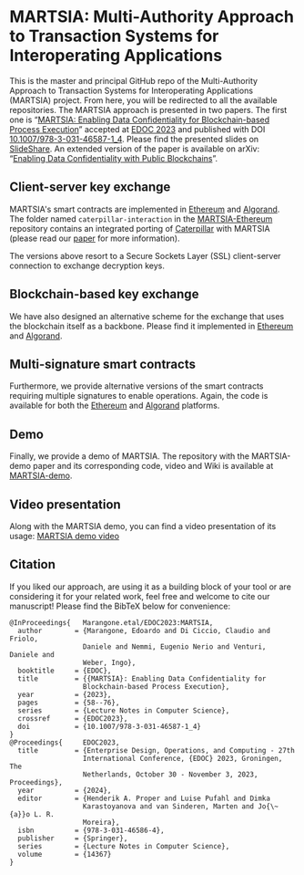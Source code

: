 # MARTSIA: Multi-Authority Approach to Transaction Systems for Interoperating Applications

This is the master and principal GitHub repo of the Multi-Authority Approach to Transaction Systems for Interoperating 
Applications (MARTSIA) project. From here, you will be redirected to all the available repositories.
The MARTSIA approach is presented in two papers. The first one is 
“[MARTSIA: Enabling Data Confidentiality for Blockchain-based Process 
Execution](https://arxiv.org/abs/2303.17977)” accepted at 
[EDOC 2023](https://www.rug.nl/research/bernoulli/conf/?lang=en) and published with DOI [10.1007/978-3-031-46587-1_4](https://doi.org/10.1007/978-3-031-46587-1_4). 
Please find the presented slides on [SlideShare](https://www.slideshare.net/EdoardoMarangone/martsia-enabling-data-confidentiality-for-blockchainbased-process-execution).
An extended version of the paper is available on arXiv: 
“[Enabling Data Confidentiality with Public Blockchains](https://arxiv.org/abs/2308.03791)”.

## Client-server key exchange

MARTSIA's smart contracts are implemented in
[Ethereum](https://github.com/apwbs/MARTSIA-Ethereum)
and
[Algorand](https://github.com/apwbs/MARTSIA-Algorand).
The folder named `caterpillar-interaction` in the
[MARTSIA-Ethereum](https://github.com/apwbs/MARTSIA-Ethereum) repository 
contains an integrated porting of
[Caterpillar](https://github.com/orlenyslp/Caterpillar)
with MARTSIA (please read our [paper](https://arxiv.org/abs/2303.17977) for more information).

The versions above resort to a
Secure Sockets Layer (SSL) client-server connection
to exchange decryption keys.

## Blockchain-based key exchange
We have also designed an alternative scheme for the exchange
that uses the blockchain itself as a backbone.
Please find it implemented in
[Ethereum](https://github.com/apwbs/MARTSIA-Ethereum-KoB)
and [Algorand](https://github.com/apwbs/MARTSIA-Algorand-KoB).

## Multi-signature smart contracts

Furthermore, we provide alternative versions of the smart contracts
requiring multiple signatures to enable operations.
Again, the code is available for both the
[Ethereum](https://github.com/apwbs/MARTSIA-Ethereum-CSC) and
[Algorand](https://github.com/apwbs/MARTSIA-Algorand-CSC) platforms.

## Demo
Finally, we provide a demo of MARTSIA. The repository with the MARTSIA-demo paper and its corresponding code, video and Wiki is available at
[MARTSIA-demo](https://github.com/apwbs/MARTSIA-demo).

## Video presentation
Along with the MARTSIA demo, you can find a video presentation of its usage:
[MARTSIA demo video](https://www.youtube.com/watch?v=RAcifWw1_B0)

## Citation
If you liked our approach, are using it as a building block of your tool or are considering it for your related work,
feel free and welcome to cite our manuscript!
Please find the BibTeX below for convenience:
```
@InProceedings{   Marangone.etal/EDOC2023:MARTSIA,
  author        = {Marangone, Edoardo and Di Ciccio, Claudio and Friolo,
                  Daniele and Nemmi, Eugenio Nerio and Venturi, Daniele and
                  Weber, Ingo},
  booktitle     = {EDOC},
  title         = {{MARTSIA}: Enabling Data Confidentiality for
                  Blockchain-based Process Execution},
  year          = {2023},
  pages         = {58--76},
  series        = {Lecture Notes in Computer Science},
  crossref      = {EDOC2023},
  doi           = {10.1007/978-3-031-46587-1_4}
}
@Proceedings{     EDOC2023,
  title         = {Enterprise Design, Operations, and Computing - 27th
                  International Conference, {EDOC} 2023, Groningen, The
                  Netherlands, October 30 - November 3, 2023, Proceedings},
  year          = {2024},
  editor        = {Henderik A. Proper and Luise Pufahl and Dimka
                  Karastoyanova and van Sinderen, Marten and Jo{\~{a}}o L. R.
                  Moreira},
  isbn          = {978-3-031-46586-4},
  publisher     = {Springer},
  series        = {Lecture Notes in Computer Science},
  volume        = {14367}
}
```
